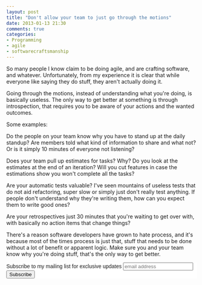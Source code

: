 ```yaml
---
layout: post
title: "Don't allow your team to just go through the motions"
date: 2013-01-13 21:30
comments: true
categories: 
- Programming
- agile
- softwarecraftsmanship
---
```


So many people I know claim to be doing agile, and are crafting software, and whatever. Unfortunately, from my experience it is clear that while everyone like saying they do stuff, they aren't actually doing it.

Going through the motions, instead of understanding what you're doing, is basically useless. The only way to get better at something is through introspection, that requires you to be aware of your actions and the wanted outcomes.

Some examples:

Do the people on your team know why you have to stand up at the daily standup? Are members told what kind of information to share and what not? Or is it simply 10 minutes of everyone not listening?

Does your team pull up estimates for tasks? Why? Do you look at the estimates at the end of an iteration? Will you cut features in case the estimations show you won't complete all the tasks?

Are your automatic tests valuable? I've seen mountains of useless tests that do not aid refactoring, super slow or simply just don't really test anything. If people don't understand why they're writing them, how can you expect them to write good ones?

Are your retrospectives just 30 minutes that you're waiting to get over with, with basically no action items that change things?

There's a reason software developers have grown to hate process, and it's because most of the times process is just that, stuff that needs to be done without a lot of benefit or apparent logic. Make sure you and your team know why you're doing stuff, that's the only way to get better.

<!-- Begin MailChimp Signup Form -->
<link href="http://cdn-images.mailchimp.com/embedcode/slim-081711.css" rel="stylesheet" type="text/css">
<style type="text/css">
    #mc_embed_signup{background:#fff; clear:left; font:14px Helvetica,Arial,sans-serif; }
    /* Add your own MailChimp form style overrides in your site stylesheet or in this style block.
       We recommend moving this block and the preceding CSS link to the HEAD of your HTML file. */
</style>
<div id="mc_embed_signup">
<form action="http://codelord.us6.list-manage.com/subscribe/post?u=78b36f07d7d2e7e91eb8deee3&amp;id=c9a8d439c8" method="post" id="mc-embedded-subscribe-form" name="mc-embedded-subscribe-form" class="validate" target="_blank" novalidate>
    <label for="mce-EMAIL">Subscribe to my mailing list for exclusive updates</label>
    <input type="email" value="" name="EMAIL" class="email" id="mce-EMAIL" placeholder="email address" required style="display: inline">
    <input type="submit" value="Subscribe" name="subscribe" id="mc-embedded-subscribe" class="button" style="display: inline">
</form>
</div>
<!--End mc_embed_signup-->
